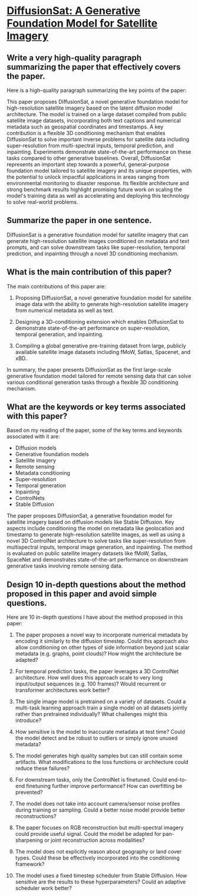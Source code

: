 # [DiffusionSat: A Generative Foundation Model for Satellite Imagery](https://arxiv.org/abs/2312.03606)

## Write a very high-quality paragraph summarizing the paper that effectively covers the paper.

 Here is a high-quality paragraph summarizing the key points of the paper:

This paper proposes DiffusionSat, a novel generative foundation model for high-resolution satellite imagery based on the latent diffusion model architecture. The model is trained on a large dataset compiled from public satellite image datasets, incorporating both text captions and numerical metadata such as geospatial coordinates and timestamps. A key contribution is a flexible 3D conditioning mechanism that enables DiffusionSat to solve important inverse problems for satellite data including super-resolution from multi-spectral inputs, temporal prediction, and inpainting. Experiments demonstrate state-of-the-art performance on these tasks compared to other generative baselines. Overall, DiffusionSat represents an important step towards a powerful, general-purpose foundation model tailored to satellite imagery and its unique properties, with the potential to unlock impactful applications in areas ranging from environmental monitoring to disaster response. Its flexible architecture and strong benchmark results highlight promising future work on scaling the model's training data as well as accelerating and deploying this technology to solve real-world problems.


## Summarize the paper in one sentence.

 DiffusionSat is a generative foundation model for satellite imagery that can generate high-resolution satellite images conditioned on metadata and text prompts, and can solve downstream tasks like super-resolution, temporal prediction, and inpainting through a novel 3D conditioning mechanism.


## What is the main contribution of this paper?

 The main contributions of this paper are:

1. Proposing DiffusionSat, a novel generative foundation model for satellite image data with the ability to generate high-resolution satellite imagery from numerical metadata as well as text.

2. Designing a 3D-conditioning extension which enables DiffusionSat to demonstrate state-of-the-art performance on super-resolution, temporal generation, and inpainting.

3. Compiling a global generative pre-training dataset from large, publicly available satellite image datasets including fMoW, Satlas, Spacenet, and xBD.

In summary, the paper presents DiffusionSat as the first large-scale generative foundation model tailored for remote sensing data that can solve various conditional generation tasks through a flexible 3D conditioning mechanism.


## What are the keywords or key terms associated with this paper?

 Based on my reading of the paper, some of the key terms and keywords associated with it are:

- Diffusion models
- Generative foundation models
- Satellite imagery
- Remote sensing
- Metadata conditioning
- Super-resolution
- Temporal generation
- Inpainting
- ControlNets
- Stable Diffusion

The paper proposes DiffusionSat, a generative foundation model for satellite imagery based on diffusion models like Stable Diffusion. Key aspects include conditioning the model on metadata like geolocation and timestamp to generate high-resolution satellite images, as well as using a novel 3D ControlNet architecture to solve tasks like super-resolution from multispectral inputs, temporal image generation, and inpainting. The method is evaluated on public satellite imagery datasets like fMoW, Satlas, SpaceNet and demonstrates state-of-the-art performance on downstream generative tasks involving remote sensing data.


## Design 10 in-depth questions about the method proposed in this paper and avoid simple questions.

 Here are 10 in-depth questions I have about the method proposed in this paper:

1) The paper proposes a novel way to incorporate numerical metadata by encoding it similarly to the diffusion timestep. Could this approach also allow conditioning on other types of side information beyond just scalar metadata (e.g. graphs, point clouds)? How might the architecture be adapted?

2) For temporal prediction tasks, the paper leverages a 3D ControlNet architecture. How well does this approach scale to very long input/output sequences (e.g. 100 frames)? Would recurrent or transformer architectures work better? 

3) The single image model is pretrained on a variety of datasets. Could a multi-task learning approach train a single model on all datasets jointly rather than pretrained individually? What challenges might this introduce?

4) How sensitive is the model to inaccurate metadata at test time? Could the model detect and be robust to outliers or simply ignore unused metadata?

5) The model generates high quality samples but can still contain some artifacts. What modifications to the loss functions or architecture could reduce these failures? 

6) For downstream tasks, only the ControlNet is finetuned. Could end-to-end finetuning further improve performance? How can overfitting be prevented?

7) The model does not take into account camera/sensor noise profiles during training or sampling. Could a better noise model provide better reconstructions?

8) The paper focuses on RGB reconstruction but multi-spectral imagery could provide useful signal. Could the model be adapted for pan-sharpening or joint reconstruction across modalities?

9) The model does not explicitly reason about geography or land cover types. Could these be effectively incorporated into the conditioning framework?

10) The model uses a fixed timestep scheduler from Stable Diffusion. How sensitive are the results to these hyperparameters? Could an adaptive scheduler work better?
